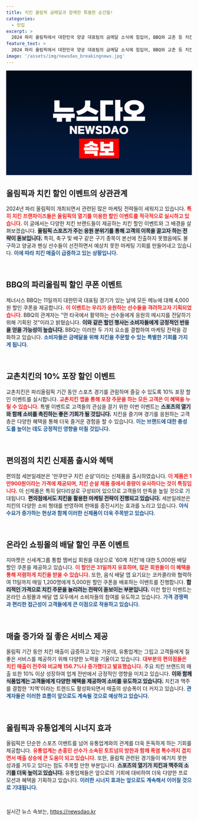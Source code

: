 ```yaml
---
title: 치킨 올림픽 금메달과 함께한 특별한 순간들!
categories:
  - 맛집
excerpt: >
  2024 파리 올림픽에서 대한민국 양궁 대표팀의 금메달 소식에 힘입어, BBQ와 교촌 등 치킨 브랜드가 놀라운 할인 이벤트를 실시! 치킨과 함께 응원하며 즐길 기회가 생겼다. 클릭하면 더 많은 할인 정보를 확인하세요!
feature_text: >
  2024 파리 올림픽에서 대한민국 양궁 대표팀의 금메달 소식에 힘입어, BBQ와 교촌 등 치킨 브랜드가 놀라운 할인 이벤트를 실시! 치킨과 함께 응원하며 즐길 기회가 생겼다. 클릭하면 더 많은 할인 정보를 확인하세요!
image: '/assets/img/newsdao_breakingnews.jpg'
---
```


<p><img src="/assets/img/newsdao_breakingnews.jpg" alt="ranknews 속보" /></p>

<h2 data-ke-size="size26">올림픽과 치킨 할인 이벤트의 상관관계</h2>

<p data-ke-size="size16">2024년 파리 올림픽이 개최되면서 관련된 많은 마케팅 전략들이 세워지고 있습니다. <b><span style="color: #ee2323;">특히 치킨 프랜차이즈들은 올림픽의 열기를 이용한 할인 이벤트를 적극적으로 실시하고 있습니다.</span></b> 이 글에서는 다양한 치킨 브랜드들이 제공하는 치킨 할인 이벤트와 그 배경을 살펴보겠습니다. <b><span style="background-color: #21538527;">올림픽 스포츠가 주는 응원 분위기를 통해 고객의 이목을 끌고자 하는 전략이 돋보입니다.</span></b> 특히, 축구 및 배구 같은 구기 종목이 본선에 진출하지 못했음에도 불구하고 양궁과 펜싱 선수들이 선전하면서 예상치 못한 마케팅 기회를 만들어내고 있습니다. <b><span style="color: #1a5490;">이에 따라 치킨 매출이 급증하고 있는 상황입니다.</span></b></p>

<p data-ke-size="size16">&nbsp;</p>

<h2 data-ke-size="size26">BBQ의 파리올림픽 할인 쿠폰 이벤트</h2>

<p data-ke-size="size16">제너시스 BBQ는 11일까지 대한민국 대표팀 경기가 있는 날에 모든 메뉴에 대해 4,000원 할인 쿠폰을 제공합니다. <b><span style="color: #ee2323;">이 이벤트는 우리가 응원하는 선수들을 격려하고자 기획되었습니다.</span></b> BBQ의 관계자는 "먼 타국에서 활약하는 선수들에게 응원의 메시지를 전달하기 위해 기획된 것"이라고 밝혔습니다. <b><span style="background-color: #21538527;">이와 같은 할인 행사는 소비자들에게 긍정적인 반응을 얻을 가능성이 높습니다.</span></b> BBQ는 이러한 두 가지 요소를 결합하여 마케팅 전략을 강화하고 있습니다. <b><span style="color: #1a5490;">소비자들은 금메달을 위해 치킨을 주문할 수 있는 특별한 기회를 가지게 됩니다.</span></b></p>

<p data-ke-size="size16">&nbsp;</p>

<h2 data-ke-size="size26">교촌치킨의 10% 포장 할인 이벤트</h2>

<p data-ke-size="size16">교촌치킨은 파리올림픽 기간 동안 스포츠 경기를 관람하며 즐길 수 있도록 10% 포장 할인 이벤트를 실시합니다. <b><span style="color: #ee2323;">교촌치킨 앱을 통해 포장 주문을 하는 모든 고객은 이 혜택을 누릴 수 있습니다.</span></b> 특별 이벤트로 고객들의 관심을 끌기 위한 이번 이벤트는 <b><span style="background-color: #21538527;">스포츠의 열기와 함께 소비를 촉진하는 좋은 기회가 될 것입니다.</span></b> 치킨을 즐기며 경기를 응원하는 고객층은 다양한 혜택을 통해 더욱 즐거운 경험을 할 수 있습니다. <b><span style="color: #1a5490;">이는 브랜드에 대한 충성도를 높이는 데도 긍정적인 영향을 미칠 것입니다.</span></b></p>

<p data-ke-size="size16">&nbsp;</p>

<h2 data-ke-size="size26">편의점의 치킨 신제품 출시와 혜택</h2>

<p data-ke-size="size16">편의점 세븐일레븐은 '만쿠만구 치킨 순살'이라는 신제품을 출시하였습니다. <b><span style="color: #ee2323;">이 제품은 1만900원이라는 가격에 제공되며, 치킨 순살 제품 중에서 중량이 유사하다는 것이 특징입니다.</span></b> 이 신제품은 특히 닭다리살로 구성되어 있으므로 고객들의 만족을 높일 것으로 기대됩니다. <b><span style="background-color: #21538527;">편의점에서도 치킨을 활용한 마케팅 전략이 진행되고 있습니다.</span></b> 세븐일레븐은 치킨의 다양한 소비 형태를 반영하여 판매를 증진시키는 효과를 노리고 있습니다. <b><span style="color: #1a5490;">야식 수요가 증가하는 현상과 함께 이러한 신제품이 더욱 주목받고 있습니다.</span></b></p>

<p data-ke-size="size16">&nbsp;</p>

<h2 data-ke-size="size26">온라인 쇼핑몰의 배달 할인 쿠폰 이벤트</h2>

<p data-ke-size="size16">지마켓은 신세계그룹 통합 멤버십 회원을 대상으로 '60계 치킨'에 대한 5,000원 배달 할인 쿠폰을 제공하고 있습니다. <b><span style="color: #ee2323;">이 할인은 31일까지 유효하며, 많은 회원들이 이 혜택을 통해 저렴하게 치킨을 받을 수 있습니다.</span></b> 또한, 음식 배달 앱 요기요는 코카콜라와 협력하여 11일까지 매일 1,200명에게 5,000원 할인 쿠폰을 배포하는 이벤트를 진행합니다. <b><span style="background-color: #21538527;">합리적인 가격으로 치킨 주문을 늘리려는 전략이 돋보이는 부분입니다.</span></b> 이런 할인 이벤트는 온라인 쇼핑몰과 배달 앱 모두에서 소비자들의 참여를 유도하고 있습니다. <b><span style="color: #1a5490;">가격 경쟁력과 편리한 접근성이 고객들에게 큰 이점으로 작용하고 있습니다.</span></b></p>

<p data-ke-size="size16">&nbsp;</p>

<h2 data-ke-size="size26">매출 증가와 질 좋은 서비스 제공</h2>

<p data-ke-size="size16">올림픽 기간 동안 치킨 매출이 급증하고 있는 가운데, 유통업계는 그립고 고객들에게 질 좋은 서비스를 제공하기 위해 다양한 노력을 기울이고 있습니다. <b><span style="color: #ee2323;">대부분의 편의점들은 치킨 매출이 전주와 비교해 156.7%나 증가했다고 발표했습니다.</span></b> 주요 치킨 브랜드의 매출 또한 10% 이상 성장하여 업계 전반에서 긍정적인 영향을 미치고 있습니다. <b><span style="background-color: #21538527;">이와 함께 식품업계는 고객들에게 다양한 혜택을 제공하여 소비를 유도하고 있습니다.</span></b> 치킨과 맥주를 결합한 '치맥'이라는 트렌드도 활성화되면서 매출의 상승폭이 더 커지고 있습니다. <b><span style="color: #1a5490;">관계자들은 이러한 흐름이 앞으로도 계속될 것으로 예상하고 있습니다.</span></b></p>

<p data-ke-size="size16">&nbsp;</p>

<h2 data-ke-size="size26">올림픽과 유통업계의 시너지 효과</h2>

<p data-ke-size="size16">올림픽은 단순한 스포츠 이벤트를 넘어 유통업계와의 관계를 더욱 돈독하게 하는 기회를 제공합니다. <b><span style="color: #ee2323;">유통업계는 손흥민 선수가 소속된 토트넘의 방한과 함께 폭염 특수까지 겹치면서 매출 상승에 큰 도움이 되고 있습니다.</span></b> 또한, 올림픽 관련된 경기들이 예기치 못한 성과를 거두고 있다는 점도 주목할 만한 부분입니다. <b><span style="background-color: #21538527;">스포츠의 열기가 치킨과 맥주의 소기를 더욱 높이고 있습니다.</span></b> 유통업체들은 앞으로의 기회에 대비하여 더욱 다양한 프로모션과 혜택을 기획하고 있습니다. <b><span style="color: #1a5490;">이러한 시너지 효과는 앞으로도 계속해서 이어질 것으로 기대됩니다.</span></b></p> 

<p data-ke-size="size16">&nbsp;</p>
실시간 뉴스 속보는, <a href="https://newsdao.kr" rel="dofollow">https://newsdao.kr</a>


